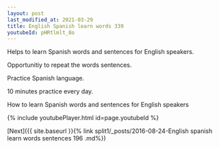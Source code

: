 ```yaml
---
layout: post
last_modified_at: 2021-03-29
title: English Spanish learn words 339 
youtubeId: pHRtlmlt_8o
---
```

 
 
Helps to learn Spanish words and sentences for English speakers.

Opportunitiy to repeat the words sentences. 

Practice Spanish language. 
 
10 minutes practice every day. 
 
How to learn Spanish words and sentences for English speakers 
 
{% include youtubePlayer.html id=page.youtubeId %}
 
 
[Next]({{ site.baseurl }}{% link  split1/_posts/2016-08-24-English spanish learn words sentences 196 .md%})
 
